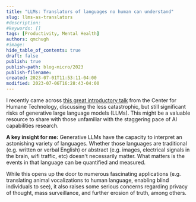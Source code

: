 ```yaml
---
title: "LLMs: Translators of languages no human can understand"
slug: llms-as-translators
#description: 
#keywords: []
tags: [Productivity, Mental Health]
authors: qmchugh
#image: 
hide_table_of_contents: true
draft: false
publish: true
publish-path: blog-micro/2023
publish-filename: 
created: 2023-07-01T11:53:11-04:00
modified: 2023-07-06T16:28:43-04:00
---
```


I recently came across [this great introductory talk](https://youtu.be/xoVJKj8lcNQ) from the Center for Humane Technology, discussing the less catastrophic, but still significant risks of generative large language models (LLMs). This might be a valuable resource to share with those unfamiliar with the staggering pace of AI capabilities research.

**A key insight for me:**
Generative LLMs have the capacity to interpret an astonishing variety of languages. Whether those languages are traditional (e.g. written or verbal English) or abstract (e.g. images, electrical signals in the brain, wifi traffic, etc) doesn't necessarily matter. What matters is the events in that language can be quantified and measured.

While this opens up the door to numerous fascinating applications (e.g. translating animal vocalizations to human language, enabling blind individuals to see), it also raises some serious concerns regarding privacy of thought, mass surveillance, and further erosion of truth, among others.